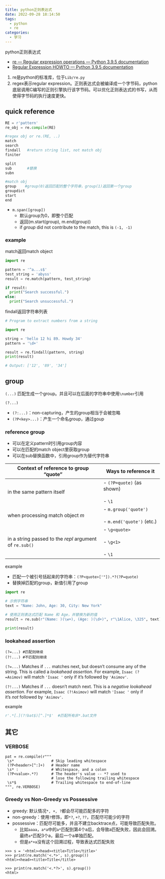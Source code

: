 ```yaml
---
title: python正则表达式
date: 2022-09-28 18:14:50
tags:
  - python
  - re
categories:
  - 学习
---
```


python正则表达式

<!-- more -->

- [re — Regular expression operations — Python 3.9.5 documentation](https://docs.python.org/3/library/re.html#regular-expression-objects)
- [Regular Expression HOWTO — Python 3.9.5 documentation](https://docs.python.org/3/howto/regex.html#regex-howto)

1. re是python的标准库，位于`Lib/re.py`
2. regex表示regular expression。正则表达式会被编译成一个字节码，python底层调用C编写的正则引擎执行该字节码。可以优化正则表达式的书写，从而使得字节码的执行速度更快。

## quick reference

```python
RE = r'pattern'
re_obj = re.compile(RE)

#regex obj or re.(RE, ..)
match
search
findall   #return string list, not match obj
finiter

split
sub       #替换
subn

#match obj
group    #group(0)返回匹配的整个字符串，group(1)返回第一个group
groupdict
start
end
```

- `m.span([group])`
  - 默认group为0，即整个匹配
  - 返回(m.start(group), m.end(group))
  - if _group_ did not contribute to the match, this is `(-1, -1)`
### example

match返回match object
```python
import re

pattern = '^a...s$'
test_string = 'abyss'
result = re.match(pattern, test_string)

if result:
  print("Search successful.")
else:
  print("Search unsuccessful.")	
```

findall返回字符串列表
```python
# Program to extract numbers from a string

import re

string = 'hello 12 hi 89. Howdy 34'
pattern = '\d+'

result = re.findall(pattern, string) 
print(result)

# Output: ['12', '89', '34']
```
## group


`(...)`
匹配生成一个group。并且可以在后面的字符串中使用`\number`引用

`(?...)`
- `(?:...)`：non-capturing，产生的group相当于会被忽略
- `(?P<key>...)`：产生一个命名group，通过goup
### reference group

- 可以在定义pattern时引用group内容
- 可以在匹配的match object里获取group
- 可以在sub替换函数中，引用group作为替代字符串

|Context of reference to group “quote”|Ways to reference it|
|---|---|
|in the same pattern itself|- `(?P=quote)` (as shown)<br>    <br>- `\1`|
|when processing match object _m_|- `m.group('quote')`<br>    <br>- `m.end('quote')` (etc.)|
|in a string passed to the _repl_ argument of `re.sub()`|- `\g<quote>`<br>    <br>- `\g<1>`<br>    <br>- `\1`|
example

- 匹配一个被引号括起来的字符串：`(?P<quote>['"]).*?(?P=quote)`
- 替换掉匹配的group，新值引用了group
```python
import re

# 示例字符串
text = "Name: John, Age: 30, City: New York"

# 使用正则表达式匹配 Name 和 Age，并替换为新的值
result = re.sub(r"(Name: )(\w+), (Age: )(\d+)", r"\1Alice, \325", text)

print(result)
```
### lookahead assertion

```
(?=...)	#匹配则继续
(?!...)	#不匹配则继续
```

`(?=...)`
Matches if `...` matches next, but doesn’t consume any of the string. This is called a _lookahead assertion_. For example, `Isaac (?=Asimov)` will match `'Isaac '` only if it’s followed by `'Asimov'`.

`(?!...)`
Matches if `...` doesn’t match next. This is a _negative lookahead assertion_. For example, `Isaac (?!Asimov)` will match `'Isaac '` only if it’s _not_ followed by `'Asimov'`.

example

```python
r'.*[.](?!bat$)[^.]*$'	#匹配所有非*.bat文件
```

## 其它

### VERBOSE

```
pat = re.compile(r"""
 \s*                 # Skip leading whitespace
 (?P<header>[^:]+)   # Header name
 \s* :               # Whitespace, and a colon
 (?P<value>.*?)      # The header's value -- *? used to
                     # lose the following trailing whitespace
 \s*$                # Trailing whitespace to end-of-line
""", re.VERBOSE)
```

### Greedy vs Non-Greedy vs Possessive

- greedy: 默认情况`*, +, ?`都会尽可能匹配多的字符
- non-greedy：使用`?`修饰，即`*?`, `+?`, `??`，匹配尽可能少的字符
- possessive：匹配尽可能多，并且不建立backtrace点，可能导致匹配失败。
  - 比如`aaaa`，`a*a`中的`a*`匹配到第4个a后，会导致a匹配失败，因此会回溯。最终`a*`匹配3个a，最后一个a单独匹配。
  - 但是`a*+a`没有这个回溯过程，导致表达式匹配失败

```
>>> s = '<html><head><title>Title</title>'
>>> print(re.match('<.*>', s).group())
<html><head><title>Title</title>

>>> print(re.match('<.*?>', s).group())
<html>
```